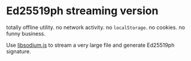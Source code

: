 # Ed25519ph streaming version

totally offline utility. no network activity. no `localStorage`. no cookies. no funny business.

Use [libsodium.js](where) to stream a very large file and generate Ed25519ph signature.
